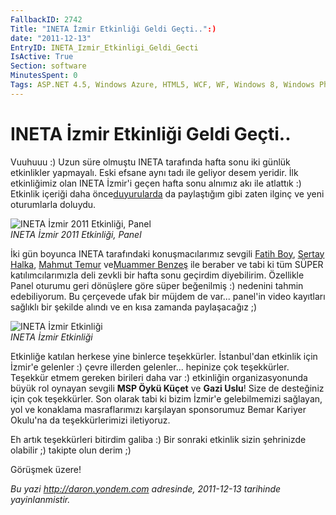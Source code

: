```yaml
---
FallbackID: 2742
Title: "INETA İzmir Etkinliği Geldi Geçti..":)
date: "2011-12-13"
EntryID: INETA_Izmir_Etkinligi_Geldi_Gecti
IsActive: True
Section: software
MinutesSpent: 0
Tags: ASP.NET 4.5, Windows Azure, HTML5, WCF, WF, Windows 8, Windows Phone, Windows Phone 7.5, Windows Server 8
---
```

# INETA İzmir Etkinliği Geldi Geçti..
Vuuhuuu :) Uzun süre olmuştu INETA tarafında hafta sonu iki günlük
etkinlikler yapmayalı. Eski efsane aynı tadı ile geliyor desem yeridir.
İlk etkinliğimiz olan INETA İzmir'i geçen hafta sonu alnımız akı ile
atlattık :) Etkinlik içeriği daha
önce[duyurularda](http://daron.yondem.com/tr/post/Yazilimcilar_Izmir_de_Bulusuyor)
da paylaştığım gibi zaten ilginç ve yeni oturumlarla doluydu.

![INETA İzmir 2011 Etkinliği,
Panel](media/INETA_Izmir_Etkinligi_Geldi_Gecti/ineta_izmir_1.jpg)\
*INETA İzmir 2011 Etkinliği, Panel*

İki gün boyunca INETA tarafındaki konuşmacılarımız sevgili [Fatih
Boy](http://www.enterprisecoding.com/blog/post/yazilimcilar-izmirde-bulustu),
[Sertay Halka](http://mct.sertayhalka.com/), [Mahmut
Temur](http://www.mahmuttemur.com/) ve[Muammer
Benzeş](http://www.muammerbenzes.com/) ile beraber ve tabi ki tüm SÜPER
katılımcılarımızla deli zevkli bir hafta sonu geçirdim diyebilirim.
Özellikle Panel oturumu geri dönüşlere göre süper beğenilmiş :) nedenini
tahmin edebiliyorum. Bu çerçevede ufak bir müjdem de var... panel'in
video kayıtları sağlıklı bir şekilde alındı ve en kısa zamanda
paylaşacağız ;)

![INETA İzmir
Etkinliği](media/INETA_Izmir_Etkinligi_Geldi_Gecti/ineta_izmir_2.jpg)\
*INETA İzmir Etkinliği*

Etkinliğe katılan herkese yine binlerce teşekkürler. İstanbul'dan
etkinlik için İzmir'e gelenler :) çevre illerden gelenler... hepinize
çok teşekkürler. Teşekkür etmem gereken birileri daha var :) etkinliğin
organizasyonunda büyük rol oynayan sevgili **MSP Öykü Küçet** ve **Gazi
Uslu**! Size de desteğiniz için çok teşekkürler. Son olarak tabi ki
bizim İzmir'e gelebilmemizi sağlayan, yol ve konaklama masraflarımızı
karşılayan sponsorumuz Bemar Kariyer Okulu'na da teşekkürlerimizi
iletiyoruz.

Eh artık teşekkürleri bitirdim galiba :) Bir sonraki etkinlik sizin
şehrinizde olabilir ;) takipte olun derim ;)

Görüşmek üzere!



*Bu yazi http://daron.yondem.com adresinde, 2011-12-13 tarihinde yayinlanmistir.*
